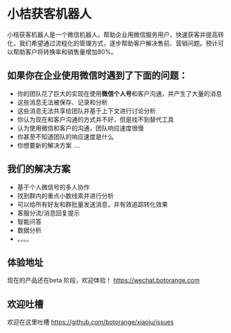 # 小桔获客机器人

小桔获客机器人是一个微信机器人，帮助企业用微信服务用户，快速获客并提高转化，我们希望通过流程化的管理方式，逐步帮助客户解决售前、营销问题。预计可以帮助客户将转换率和销售量增加80%。

## 如果你在企业使用微信时遇到了下面的问题：

- 你的团队花了巨大的实现在使用**微信个人号**和客户沟通，并产生了大量的消息
- 这些消息无法被保存、记录和分析
- 这些消息无法共享给团队并基于上下文进行讨论分析
- 你认为现在和客户沟通的方式并不好，但是找不到替代工具
- 认为使用微信和客户的沟通，团队响应速度很慢
- 你甚至不知道团队的响应速度是什么
- 你想要新的解决方案
....


## 我们的解决方案

- 基于个人微信号的多人协作
- 找到群内的重点小数线索并进行分析
- 可以给所有好友和群批量发送消息，并有效追踪转化效果
- 客服分流/消息回复提示
- 智能问答
- 数据分析
- 。。。。


## 体验地址

现在的产品还在beta 阶段，欢迎体验！
https://wechat.botorange.com


## 欢迎吐槽
欢迎在这里吐槽 https://github.com/botorange/xiaoju/issues
